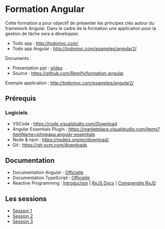 # Formation Angular

Cette formation a pour objectif de présenter les principes clés autour du framework Angular. Dans le cadre de la formation une application pour la gestion de tâche sera à développer. 

- Todo app : http://todomvc.com/
- Todo app Angular : http://todomvc.com/examples/angular2/

Documents :
- Presentation ppt : [slides](./slides.pdf)
- Source : https://github.com/Remify/formation-angular

Exemple application : http://todomvc.com/examples/angular2/

## Prérequis

### Logiciels 
- VSCode : https://code.visualstudio.com/Download
- Angular Essentials Plugin : https://marketplace.visualstudio.com/items?itemName=johnpapa.angular-essentials
- Node & npm : https://nodejs.org/en/download/ 
- Git : https://git-scm.com/downloads

## Documentation

- Documentation Angular : [Officielle](https://angular.io/docs)
- Documentation TypeScript : [Officielle](https://www.typescriptlang.org/docs/)
- Reactive Programming : [Introduction](https://gist.github.com/staltz/868e7e9bc2a7b8c1f754) | [RxJS Docs](http://reactivex.io/rxjs/) | [Comprendre RxJS](http://rxmarbles.com/)

## Les sessions

- [Session 1](./session1.md)
- [Session 2](./session2.md)
- [Session 3](./session3.md)